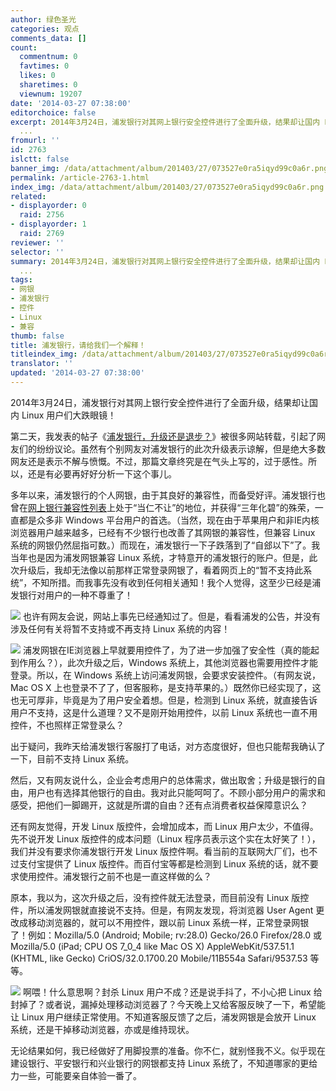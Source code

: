 ```yaml
---
author: 绿色圣光
categories: 观点
comments_data: []
count:
  commentnum: 0
  favtimes: 0
  likes: 0
  sharetimes: 0
  viewnum: 19207
date: '2014-03-27 07:38:00'
editorchoice: false
excerpt: 2014年3月24日，浦发银行对其网上银行安全控件进行了全面升级，结果却让国内 Linux 用户们大跌眼镜！第二天，我发表的帖子《浦发银行，升级还是退步？》被很多网站转载，引起了网友们的纷纷议论。虽然有个别网友对浦发银行的此次升级表示谅解，但是绝大多数网友还是表示不解与愤慨。不过，那篇文章终究是在气头上写的，过于感性。所以，还是有必要再好好分析一下这个事儿。多年以来，浦发银行的个人网银，由于其良好的兼容性，而备受好评。浦发银行也曾在网上银行兼容性列表上处于“当仁不让”的地位，并获得“三年化碧”的殊荣，一直都是
  ...
fromurl: ''
id: 2763
islctt: false
banner_img: /data/attachment/album/201403/27/073527e0ra5iqyd99c0a6r.png
permalink: /article-2763-1.html
index_img: /data/attachment/album/201403/27/073527e0ra5iqyd99c0a6r.png
related:
- displayorder: 0
  raid: 2756
- displayorder: 1
  raid: 2769
reviewer: ''
selector: ''
summary: 2014年3月24日，浦发银行对其网上银行安全控件进行了全面升级，结果却让国内 Linux 用户们大跌眼镜！第二天，我发表的帖子《浦发银行，升级还是退步？》被很多网站转载，引起了网友们的纷纷议论。虽然有个别网友对浦发银行的此次升级表示谅解，但是绝大多数网友还是表示不解与愤慨。不过，那篇文章终究是在气头上写的，过于感性。所以，还是有必要再好好分析一下这个事儿。多年以来，浦发银行的个人网银，由于其良好的兼容性，而备受好评。浦发银行也曾在网上银行兼容性列表上处于“当仁不让”的地位，并获得“三年化碧”的殊荣，一直都是
  ...
tags:
- 网银
- 浦发银行
- 控件
- Linux
- 兼容
thumb: false
title: 浦发银行，请给我们一个解释！
titleindex_img: /data/attachment/album/201403/27/073527e0ra5iqyd99c0a6r.png
translator: ''
updated: '2014-03-27 07:38:00'
---
```


2014年3月24日，浦发银行对其网上银行安全控件进行了全面升级，结果却让国内 Linux 用户们大跌眼镜！


第二天，我发表的帖子《[浦发银行，升级还是退步？](http://linux.cn/article-2756-1.html)》被很多网站转载，引起了网友们的纷纷议论。虽然有个别网友对浦发银行的此次升级表示谅解，但是绝大多数网友还是表示不解与愤慨。不过，那篇文章终究是在气头上写的，过于感性。所以，还是有必要再好好分析一下这个事儿。


多年以来，浦发银行的个人网银，由于其良好的兼容性，而备受好评。浦发银行也曾在[网上银行兼容性列表](http://openbanks.info/)上处于“当仁不让”的地位，并获得“三年化碧”的殊荣，一直都是众多非 Windows 平台用户的首选。（当然，现在由于苹果用户和非IE内核浏览器用户越来越多，已经有不少银行也改善了其网银的兼容性，但兼容 Linux 系统的网银仍然屈指可数。）而现在，浦发银行一下子跌落到了“自郐以下”了。我当年也是因为浦发网银兼容 Linux 系统，才特意开的浦发银行的账户。但是，此次升级后，我却无法像以前那样正常登录网银了，看着网页上的“暂不支持此系统”，不知所措。而我事先没有收到任何相关通知！我个人觉得，这至少已经是浦发银行对用户的一种不尊重了！


![](/data/attachment/album/201403/27/073527e0ra5iqyd99c0a6r.png)
也许有网友会说，网站上事先已经通知过了。但是，看看浦发的公告，并没有涉及任何有关将暂不支持或不再支持 Linux 系统的内容！


![](/data/attachment/album/201403/27/073529cknmgbzlnnw79n7d.png)
浦发网银在IE浏览器上早就要用控件了，为了进一步加强了安全性（真的能起到作用么？），此次升级之后，Windows 系统上，其他浏览器也需要用控件才能登录。所以，在 Windows 系统上访问浦发网银，会要求安装控件。（有网友说，Mac OS X 上也登录不了了，但客服称，是支持苹果的。）既然你已经实现了，这也无可厚非，毕竟是为了用户安全着想。但是，检测到 Linux 系统，就直接告诉用户不支持，这是什么道理？又不是刚开始用控件，以前 Linux 系统也一直不用控件，不也照样正常登录么？


出于疑问，我昨天给浦发银行客服打了电话，对方态度很好，但也只能帮我确认了一下，目前不支持 Linux 系统。


然后，又有网友说什么，企业会考虑用户的总体需求，做出取舍；升级是银行的自由，用户也有选择其他银行的自由。我对此只能呵呵了。不顾小部分用户的需求和感受，把他们一脚踢开，这就是所谓的自由？还有点消费者权益保障意识么？


还有网友觉得，开发 Linux 版控件，会增加成本，而 Linux 用户太少，不值得。先不说开发 Linux 版控件的成本问题（Linux 程序员表示这个实在太好笑了！），我们并没有要求你浦发银行开发 Linux 版控件啊。看当前的互联网大厂们，也不过支付宝提供了 Linux 版控件。而百付宝等都是检测到 Linux 系统的话，就不要求使用控件。浦发银行之前不也是一直这样做的么？


原本，我以为，这次升级之后，没有控件就无法登录，而目前没有 Linux 版控件，所以浦发网银就直接说不支持。但是，有网友发现，将浏览器 User Agent 更改成移动浏览器的，就可以不用控件，跟以前 Linux 系统一样，正常登录网银了！例如：Mozilla/5.0 (Android; Mobile; rv:28.0) Gecko/26.0 Firefox/28.0 或 Mozilla/5.0 (iPad; CPU OS 7\_0\_4 like Mac OS X) AppleWebKit/537.51.1 (KHTML, like Gecko) CriOS/32.0.1700.20 Mobile/11B554a Safari/9537.53 等等。


![](/data/attachment/album/201403/27/073530o4ijq4rsmo3brpeb.png)
啊喂！什么意思啊？封杀 Linux 用户不成？还是说手抖了，不小心把 Linux 给封掉了？或者说，漏掉处理移动浏览器了？今天晚上又给客服反映了一下，希望能让 Linux 用户继续正常使用。不知道客服反馈了之后，浦发网银是会放开 Linux 系统，还是干掉移动浏览器，亦或是维持现状。


无论结果如何，我已经做好了用脚投票的准备。你不仁，就别怪我不义。似乎现在建设银行、平安银行和兴业银行的网银都支持 Linux 系统了，不知道哪家的更给力一些，可能要亲自体验一番了。